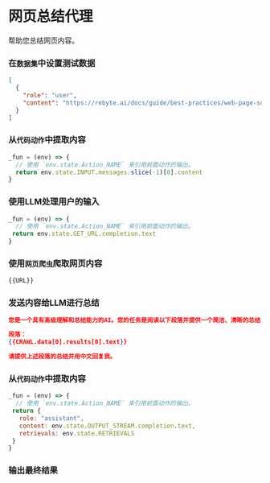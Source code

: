# 网页总结代理

帮助您总结网页内容。

### 在`数据集`中设置测试数据

```json
[
  {
    "role": "user",
    "content": "https://rebyte.ai/docs/guide/best-practices/web-page-summary-agent"
  }
]
```

### 从`代码动作`中提取内容

```js
_fun = (env) => {
  // 使用 `env.state.Action_NAME` 来引用前面动作的输出。
  return env.state.INPUT.messages.slice(-1)[0].content
} 
```

### 使用LLM处理用户的输入

```javascript
_fun = (env) => {
  // 使用 `env.state.Action_NAME` 来引用前面动作的输出。
 return env.state.GET_URL.completion.text
}
```

### 使用`网页爬虫`爬取网页内容

```javascript
{{URL}}
```

### 发送内容给LLM进行总结
```json
您是一个具有高级理解和总结能力的AI。您的任务是阅读以下段落并提供一个简洁、清晰的总结，捕捉主要观点和关键细节。

段落：
{{CRAWL.data[0].results[0].text}}

请提供上述段落的总结并用中文回复我。
```

### 从`代码动作`中提取内容

```javascript
_fun = (env) => {
  // 使用 `env.state.Action_NAME` 来引用前面动作的输出。
 return {
   role: "assistant",
   content: env.state.OUTPUT_STREAM.completion.text,
   retrievals: env.state.RETRIEVALS
 }
}
```

### 输出最终结果